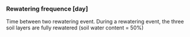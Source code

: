 

### Rewatering frequence [day]

Time between two rewatering event. During a rewatering event, the three soil layers are fully rewatered (soil water content = 50%)
